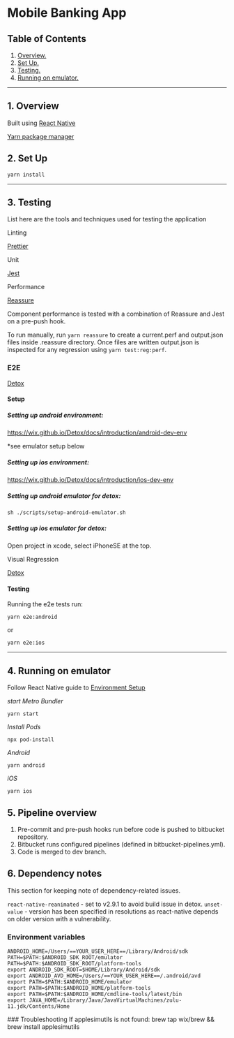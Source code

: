 # Mobile Banking App

## Table of Contents

1. [ Overview. ](#overview)
2. [ Set Up. ](#setup)
3. [ Testing. ](#testing)
4. [ Running on emulator. ](#running)

---

## 1. Overview <a name="overview"></a>

Built using [React Native](https://reactnative.dev/)

[Yarn package manager](https://yarnpkg.com/getting-started)

## 2. Set Up <a name="setup"></a>

```
yarn install
```

---

## 3. Testing <a name="testing"></a>

List here are the tools and techniques used for testing the application

Linting

[Prettier](https://prettier.io/)

Unit

[Jest](https://jestjs.io/)

Performance

[Reassure](https://github.com/callstack/reassure)

Component performance is tested with a combination of Reassure and Jest on a pre-push hook.

To run manually, run `yarn reassure` to create a current.perf and output.json files inside .reassure directory. Once files are written output.json is inspected for any regression using `yarn test:reg:perf`.

### E2E

[Detox](https://github.com/wix/Detox)

#### Setup

##### Setting up android environment:

https://wix.github.io/Detox/docs/introduction/android-dev-env

\*see emulator setup below

##### Setting up ios environment:

https://wix.github.io/Detox/docs/introduction/ios-dev-env

##### Setting up android emulator for detox:

```
sh ./scripts/setup-android-emulator.sh
```

##### Setting up ios emulator for detox:

Open project in xcode, select iPhoneSE at the top.

Visual Regression

[Detox](https://github.com/wix/Detox)

#### Testing

Running the e2e tests run:

```
yarn e2e:android
```

or

```
yarn e2e:ios
```

---

## 4. Running on emulator <a name="running"></a>

Follow React Native guide to [Environment Setup](https://reactnative.dev/docs/environment-setup)

_start Metro Bundler_

```
yarn start
```

_Install Pods_

```
npx pod-install
```

_Android_

```
yarn android
```

_iOS_

```
yarn ios
```

## 5. Pipeline overview

1. Pre-commit and pre-push hooks run before code is pushed to bitbucket repository.
2. Bitbucket runs configured pipelines (defined in bitbucket-pipelines.yml).
3. Code is merged to dev branch.

## 6. Dependency notes

This section for keeping note of dependency-related issues.

`react-native-reanimated` - set to v2.9.1 to avoid build issue in detox.
`unset-value` - version has been specified in resolutions as react-native depends on older version with a vulnerability.

### Environment variables

```
ANDROID_HOME=/Users/==YOUR_USER_HERE==/Library/Android/sdk
PATH=$PATH:$ANDROID_SDK_ROOT/emulator
PATH=$PATH:$ANDROID_SDK_ROOT/platform-tools
export ANDROID_SDK_ROOT=$HOME/Library/Android/sdk
export ANDROID_AVD_HOME=/Users/==YOUR_USER_HERE==/.android/avd
export PATH=$PATH:$ANDROID_HOME/emulator
export PATH=$PATH:$ANDROID_HOME/platform-tools
export PATH=$PATH:$ANDROID_HOME/cmdline-tools/latest/bin
export JAVA_HOME=/Library/Java/JavaVirtualMachines/zulu-11.jdk/Contents/Home
```

### Troubleshooting
If applesimutils is not found:
brew tap wix/brew && brew install applesimutils
